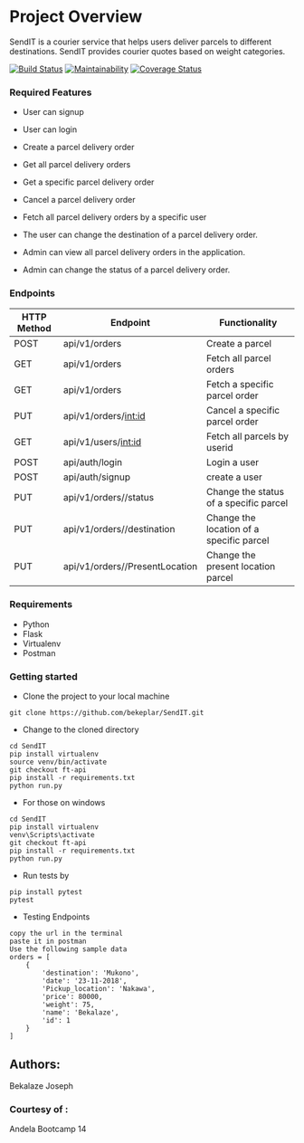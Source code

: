 # Project Overview
SendIT is a courier service that helps users deliver parcels to different destinations. SendIT provides courier quotes based on weight categories.


[![Build Status](https://travis-ci.org/bekeplar/SendIT.svg?branch=ft-user-cancel-parcel)](https://travis-ci.org/bekeplar/SendIT)
[![Maintainability](https://api.codeclimate.com/v1/badges/3572e2c0da5d9b0127e5/maintainability)](https://codeclimate.com/github/bekeplar/SendIT/maintainability)
[![Coverage Status](https://coveralls.io/repos/github/bekeplar/SendIT/badge.svg?branch=ft-get-user)](https://coveralls.io/github/bekeplar/SendIT?branch=ft-get-user)

### Required Features
- User can signup

- User can login

- Create a parcel delivery order

- Get all parcel delivery orders

- Get a specific parcel delivery order

- Cancel a parcel delivery order

- Fetch all parcel delivery orders by a specific user

- The user can change the destination of a parcel delivery order.

- Admin can view all parcel delivery orders in the application.

- Admin can change the status of a parcel delivery order.



### Endpoints

HTTP Method|Endpoint|Functionality
-----------|--------|-------------
POST|api/v1/orders|Create a parcel
GET|api/v1/orders|Fetch all parcel orders
GET|api/v1/orders|Fetch a specific parcel order
PUT|api/v1/orders/<int:id>|Cancel a specific parcel order
GET|api/v1/users/<int:id>|Fetch all parcels by userid
POST|api/auth/login|Login a user
POST|api/auth/signup|create a user
PUT|api/v1/orders/<parcelId>/status|Change the status of a specific parcel
PUT|api/v1/orders/<parcelId>/destination|Change the location of a specific parcel
PUT|api/v1/orders/<parcelId>/PresentLocation|Change the present location parcel




### Requirements

- Python
- Flask
- Virtualenv
- Postman

### Getting started
* Clone the project to your local machine
```
git clone https://github.com/bekeplar/SendIT.git
```
* Change to the cloned directory
```
cd SendIT
pip install virtualenv
source venv/bin/activate
git checkout ft-api
pip install -r requirements.txt
python run.py
```
* For those on windows
```
cd SendIT
pip install virtualenv
venv\Scripts\activate
git checkout ft-api
pip install -r requirements.txt
python run.py
```
* Run tests by
```
pip install pytest
pytest

```
* Testing Endpoints
```
copy the url in the terminal
paste it in postman
Use the following sample data
orders = [
    {
        'destination': 'Mukono',
        'date': '23-11-2018',
        'Pickup_location': 'Nakawa',
        'price': 80000,
        'weight': 75,
        'name': 'Bekalaze',
        'id': 1
    }
]

```


## Authors:
Bekalaze Joseph

### Courtesy of :
Andela Bootcamp 14

